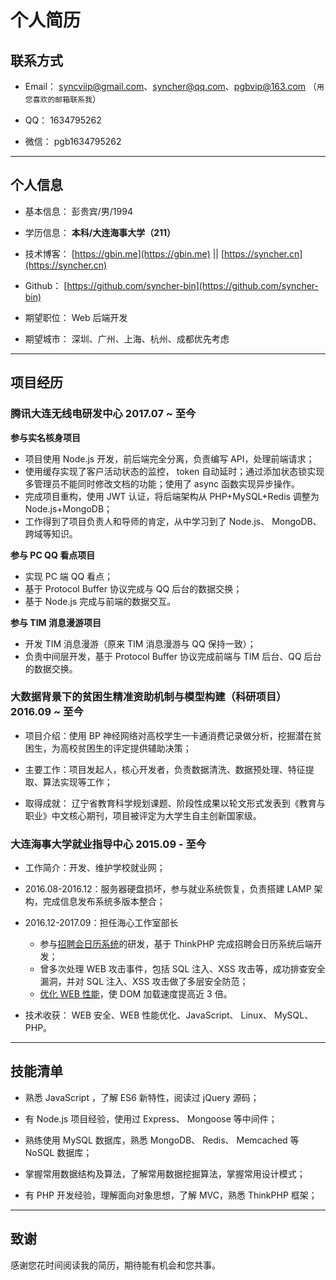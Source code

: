 # 个人简历
## 联系方式

- Email： [syncviip@gmail.com](syncviip@gmail.com)、[syncher@qq.com](syncher@qq.com)、[pgbvip@163.com](pgbvip@163.com) （```用您喜欢的邮箱联系我```）

- QQ： 1634795262

- 微信： pgb1634795262

---

## 个人信息

 - 基本信息： 彭贵宾/男/1994

 - 学历信息： **本科/大连海事大学（211）**

 - 技术博客： [https://gbin.me](https://gbin.me) || [https://syncher.cn](https://syncher.cn)

 -  Github： [https://github.com/syncher-bin](https://github.com/syncher-bin)

 - 期望职位： Web 后端开发

 - 期望城市： 深圳、广州、上海、杭州、成都优先考虑

---

## 项目经历

### 腾讯大连无线电研发中心   2017.07 ~ 至今
**参与实名核身项目**

- 项目使用 Node.js 开发，前后端完全分离，负责编写 API，处理前端请求；
- 使用缓存实现了客户活动状态的监控， token 自动延时；通过添加状态锁实现多管理员不能同时修改文档的功能；使用了 async 函数实现异步操作。
- 完成项目重构，使用 JWT 认证，将后端架构从 PHP+MySQL+Redis 调整为 Node.js+MongoDB；
- 工作得到了项目负责人和导师的肯定，从中学习到了 Node.js、 MongoDB、跨域等知识。

**参与 PC QQ 看点项目**

- 实现 PC 端 QQ 看点；
- 基于 Protocol Buffer 协议完成与 QQ 后台的数据交换；
- 基于 Node.js 完成与前端的数据交互。

**参与 TIM 消息漫游项目**

- 开发 TIM 消息漫游（原来 TIM 消息漫游与 QQ 保持一致）；
- 负责中间层开发，基于 Protocol Buffer 协议完成前端与 TIM 后台、QQ 后台的数据交换。

### 大数据背景下的贫困生精准资助机制与模型构建（科研项目） 2016.09 ~ 至今
- 项目介绍：使用 BP 神经网络对高校学生一卡通消费记录做分析，挖掘潜在贫困生，为高校贫困生的评定提供辅助决策；

- 主要工作：项目发起人，核心开发者，负责数据清洗、数据预处理、特征提取、算法实现等工作；

- 取得成就： 辽宁省教育科学规划课题、阶段性成果以轮文形式发表到《教育与职业》中文核心期刊，项目被评定为大学生自主创新国家级。

### 大连海事大学就业指导中心  2015.09 - 至今
- 工作简介：开发、维护学校就业网；

- 2016.08-2016.12：服务器硬盘损坏，参与就业系统恢复，负责搭建 LAMP 架构，完成信息发布系统多版本整合；

- 2016.12-2017.09：担任海心工作室部长

    - 参与[招聘会日历系统](http://myjob.dlmu.edu.cn/newrili/Admin/Front/rili.html)的研发，基于 ThinkPHP 完成招聘会日历系统后端开发；
    - 曾多次处理 WEB 攻击事件，包括 SQL 注入、XSS 攻击等，成功排查安全漏洞，并对 SQL 注入、XSS 攻击做了多层安全防范；
    - [优化 WEB 性能](https://gbin.me/2017/08/31/web-performance-optimization/)，使 DOM 加载速度提高近 3 倍。

- 技术收获： WEB 安全、WEB 性能优化、JavaScript、 Linux、 MySQL、 PHP。

---
## 技能清单
- 熟悉 JavaScript ，了解 ES6 新特性，阅读过 jQuery 源码；

- 有 Node.js 项目经验，使用过 Express、 Mongoose 等中间件；

- 熟练使用 MySQL 数据库，熟悉 MongoDB、 Redis、 Memcached 等 NoSQL 数据库；

- 掌握常用数据结构及算法，了解常用数据挖掘算法，掌握常用设计模式；

- 有 PHP 开发经验，理解面向对象思想，了解 MVC，熟悉 ThinkPHP 框架；

---

## 致谢
感谢您花时间阅读我的简历，期待能有机会和您共事。
